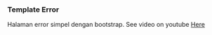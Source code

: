 <h3>Template Error</h3>
<p>Halaman error simpel dengan bootstrap. See video on youtube <a href="https://www.youtube.com/watch?v=rQCrC3W-WT4">Here</a></p>
